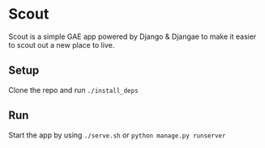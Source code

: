 # Scout

Scout is a simple GAE app powered by Django & Djangae to make it easier to scout out a new place to live.

## Setup

Clone the repo and run `./install_deps`

## Run

Start the app by using `./serve.sh` or `python manage.py runserver`